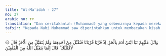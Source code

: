 ```yaml
---
title: "Al-Ma'idah - 27"
no: 27
arabic_no: ٢٧
translation: "Dan ceritakanlah (Muhammad) yang sebenarnya kepada mereka tentang kisah kedua putra Adam, ketika keduanya mempersembahkan kurban, maka (kurban) salah seorang dari mereka berdua (Habil) diterima dan dari yang lain (Qabil) tidak diterima. Dia (Qabil) berkata, “Sungguh, aku pasti membunuhmu!” Dia (Habil) berkata, “Sesungguhnya Allah hanya menerima (amal) dari orang yang bertakwa.”"
tafsir: "Kepada Nabi Muhammad saw diperintahkan untuk membacakan kisah kedua putra Adam a.s. di waktu mereka berkurban, kemudian kurban yang seorang diterima sedang kurban yang lain tidak. Orang yang tidak diterima kurbannya bertekad untuk membunuh saudaranya, sedang yang diancam menjawab bahwa ia menyerah kepada Allah, karena Allah hanya akan menerima kurban dari orang-orang yang takwa.\n\nMenurut riwayat Ibnu Abbas, Ibnu Umar dan lain-lain, bahwa putra Adam yang bernama Qabil mempunyai ladang pertanian dan putranya yang bernama Habil mempunyai peternakan kambing. Kedua putra Adam itu mempunyai saudara kembar perempuan. Pada waktu itu Allah mewahyukan kepada Adam agar Qabil dikawinkan dengan saudara kembarnya Habil. Dengan perkawinan itu Qabil tidak senang dan marah, saudara kembarnya lebih cantik. Keduanya sama-sama menghendaki saudara yang cantik itu. Akhirnya Adam menyuruh Qabil dan Habil agar berkurban guna mengetahui siapa di antara mereka yang akan diterima kurbannya. Qabil berkurban dengan hasil pertaniannya dan yang diberikan bermutu rendah, sedang Habil berkurban dengan kambing pilihannya yang baik. Allah menerima kurban Habil, yang berarti bahwa Habil-lah yang dibenarkan mengawini saudara kembar Qabil. Dengan demikian bertambah keraslah kemarahan dan kedengkian Qabil sehingga ia bertekad untuk membunuh saudaranya. Tanda-tanda kurban yang diterima itu ialah kurban itu dimakan api sampai habis.197)\n\nDari peristiwa yang terjadi ini dapat diambil pelajaran bahwa apa yang dinafkahkan seharusnya tidak sekedar untuk mengharapkan pujian dan sanjungan tetapi hendaklah dilakukan dengan ikhlas agar diterima oleh Allah."
---
```

۞ وَاتْلُ عَلَيْهِمْ نَبَاَ ابْنَيْ اٰدَمَ بِالْحَقِّۘ اِذْ قَرَّبَا قُرْبَانًا فَتُقُبِّلَ مِنْ اَحَدِهِمَا وَلَمْ يُتَقَبَّلْ مِنَ الْاٰخَرِۗ قَالَ لَاَقْتُلَنَّكَ ۗ قَالَ اِنَّمَا يَتَقَبَّلُ اللّٰهُ مِنَ الْمُتَّقِيْنَ